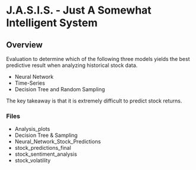 # **J.A.S.I.S. - Just A Somewhat Intelligent System**
## Overview
Evaluation to determine which of the following three models yields the best predictive result when analyzing historical stock data.
* Neural Network
* Time-Series
* Decision Tree and Random Sampling  

The key takeaway is that it is extremely difficult to predict stock returns.  

### Files
* Analysis_plots 
* Decision Tree & Sampling 
* Neural_Network_Stock_Predictions 
* stock_predictions_final
* stock_sentiment_analysis
* stock_volatility 

